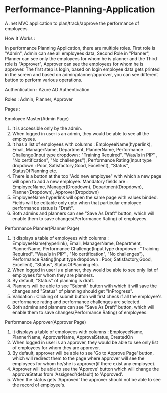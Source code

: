 # Performance-Planning-Application

A .net MVC application to plan/track/approve the performance of employees.


How It Works :


In performance Planning Application, there are multiple roles. First role is "Admin", Admin can see all employees data, Second Role in "Planner", Planner can see only the employees for whom he is planner and the Third role is "Approver", Approver can see the employees for whom he is approver. 
The first step is login, based on login employee data gets printed in the screen and based on admin/planner/approver, you can see different button to perform various operations.


Authentication : Azure AD Authentication

Roles : Admin, Planner, Approver

Pages :

Employee Master(Admin Page)

  1. It is accessible only by the admin.
  2.  When logged in user is an admin, they would be able to see all the employees.
  3. It has a list of employees with columns : EmployeeName(hyperlink), Email, ManagerName, Department, PlannerName, Performance Challenge(Input type dropdown : "Training Required", "Was/Is in PIP" , "No certification", "No challenges"), Performance Rating(Input type dropdown : Poor, Satisfactory,Good, Excellent), 
  "Status", StatusOfPlanning etc.
  4. There is a button at the top "Add new employee" with which a new page will open to add a new employee. Mandatory fields are : EmployeeName, Manager(Dropdown), Department(Dropdown),    Planner(Dropdown), Approver(Dropdown)
  5. EmployeeName hyperlink will open the same page with values binded. Fields will be editable only upto when that particular employee performance status is "Draft".
  6. Both admins and planners can see "Save As Draft" button, which will enable them to save changes(Performance Rating) of employees.



Performance Planner(Planner Page)

1. It displays a table of employees with columns : EmployeeName(hyperlink), Email, ManagerName, Department, PlannerName, Performance Challenge(Input type dropdown : "Training Required", "Was/Is in PIP" , "No certification", "No challenges"), Performance Rating(Input type dropdown : Poor, Satisfactory,Good, Excellent), 
  "Status", StatusOfPlanning etc.
2. When logged in user is a planner, they would be able to see only list of employees for whom they are planners.
3. By default, "Status" of planning is draft.
4. Planners will be able to see "Submit" button with which it will save the changes and "Status" of planning should get "InProgress".
5. Validation :  Clicking of submit button will first check if all the employee's performance rating and performance challenges are selected.
6. Both admins and planners can see "Save As Draft" button, which will enable them to save changes(Performance Rating) of employees.


Performance Approver(Approver Page)

  1. It displays a table of employees with columns : EmployeeName, PlannerName, ApproverName, ApprovalStatus, CreatedOn
  2. When logged in user is an approver, they would be able to see only list of employees for whom they are approver.
  3. By default, approver will be able to see 'Go to Approve Page' button, which will redirect them to the page where approver will see the employees for whom he/she is approver(if there exist any employee).
  4. Approver will be able to see the 'Approve' button which will change the approveStatus from 'Assigned'(default) to 'Approved'.
  5. When the status gets 'Approved' the approver should not be able to see the record of employee's. 
